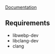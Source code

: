 [Documentation](https://optimal-image.github.io/libwebp-rust)

## Requirements
- libwebp-dev
- libclang-dev
- clang
